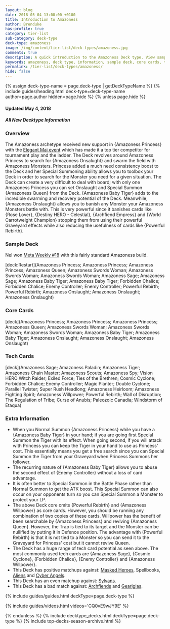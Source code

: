 ```yaml
---
layout: blog
date: 2018-05-04 13:00:00 +0100
title: Introduction to Amazoness
author: Brenduke
has-profile: true
category: tier-list
sub-category: deck-type
deck-type: amazoness
image: /img/content/tier-list/deck-types/amazoness.jpg
comments: true
description: A quick introduction to the Amazoness Deck type. View sample Deck, core cards, tech cards, quick tips, guides, videos and other information.
keywords: amazoness, deck type, information, sample deck, core cards, tech cards, quick tips, guides, videos
permalink: /tier-list/deck-types/amazoness/
hide: false
---
```


{% assign deck-type-name = page.deck-type | getDeckTypeName %}
{% include guides/heading.html deck-type=deck-type-name author=page.author hidden=page.hide %}
{% unless page.hide %}

#### Updated May 4, 2018 
##### All New Decktype Information 

### Overview

The Amazoness archetype received new support in {Amazoness Princess} with the [Elegant Mai event](/events/may-2018/elegant-mai/) which has made it a top tier competitor for tournament play and the ladder. The Deck revolves around Amazoness Princess to search for {Amazoness Onsalught} and swarm the field with Amazoness Monsters. Princess added a much need consistency boost to the Deck and her Special Summoning ability allows you to toolbox your Deck in order to search for the Monster you need for a given situation. The Deck can create a very difficult to deal with board; with only one Amazoness Princess you can set Onslaught and Special Summon {Amazoness Queen} from the Deck. {Amazoness Baby Tiger} adds to the incredible swarming and recovery potential of the Deck. Meanwhile, {Amazoness Onslaught} allows you to banish any Monster your Amazoness Monsters battle with. This is very powerful since it banishes cards like {Rose Lover}, {Destiny HERO - Celestial}, {Archfiend Empress} and {World Carrotweight Champion} stopping them from using their powerful Graveyard effects while also reducing the usefulness of cards like {Powerful Rebirth}.

### Sample Deck
Nel won [Meta Weekly #18](/tournaments/meta-weekly/18/report/) with this fairly standard Amazoness build.

[deck:Restart](Amazoness Princess; Amazoness Princess; Amazoness Princess; Amazoness Queen; Amazoness Swords Woman; Amazoness Swords Woman; Amazoness Swords Woman; Amazoness Sage; Amazoness Sage; Amazoness Baby Tiger; Amazoness Baby Tiger; Forbidden Chalice; Forbidden Chalice; Enemy Controller; Enemy Controller; Powerful Rebirth; Powerful Rebirth; Amazoness Onslaught; Amazoness Onslaught; Amazoness Onslaught)

### Core Cards
[deck](Amazoness Princess; Amazoness Princess; Amazoness Princess; Amazoness Queen; Amazoness Swords Woman; Amazoness Swords Woman; Amazoness Swords Woman; Amazoness Baby Tiger; Amazoness Baby Tiger; Amazoness Onslaught; Amazoness Onslaught; Amazoness Onslaught)

### Tech Cards
[deck](Amazoness Sage; Amazoness Paladin; Amazoness Tiger; Amazoness Chain Master; Amazoness Scouts; Amazoness Spy; Vision HERO Witch Raider; Exiled Force; Ties of the Brethren; Cosmic Cyclone; Forbidden Chalice; Enemy Controller; Magic Planter; Double Cyclone; Parallel Twister; Super Rush Headlong; Amazoness Heirloom; Amazoness Fighting Spirit; Amazoness Willpower; Powerful Rebirth; Wall of Disruption; The Regulation of Tribe; Curse of Anubis; Paleozoic Canadia; Windstorm of Etaqua)

### Extra Information
- When you Normal Summon {Amazoness Princess} while you have a {Amazoness Baby Tiger} in your hand; if you are going first Special Summon the Tiger with its effect. When going second, if you will attack with Princess you can keep the Tiger in your hand to use as Princess' cost. This essentially means you get a free search since you can Special Summon the Tiger from your Graveyard when Princess Summons her follower.
- The recurring nature of {Amazoness Baby Tiger} allows you to abuse the second effect of {Enemy Controller} without a loss of card advantage. 
- It is often better to Special Summon in the Battle Phase rather than Normal Summon to get the ATK boost. This Special Summon can also occur on your opponents turn so you can Special Summon a Monster to protect your LP. 
- The above Deck core omits {Powerful Rebirth} and {Amazoness Willpower} as core cards. However, you should be running any combination of two copies of these cards. Willpower has the benefit of been searchable by {Amazoness Princess} and reviving {Amazoness Queen}. However, the Trap is tied to its target and the Monster can be nullified by putting it in Defence position. The advantage with {Powerful Rebirth} is that it is not tied to a Monster so you can send it to the Graveyard for Princess' cost but it cannot revive Queen.
- The Deck has a huge range of tech card potential as seen above. The most commonly used tech cards are {Amazoness Sage}, {Cosmic Cyclone}, {Forbidden Chalice}, {Enemy Controller} and {Amazoness Willpower}. 
- This Deck has positive matchups against: [Masked Heroes](/tier-list/deck-types/masked-heroes/), Spellbooks, [Aliens](/tier-list/deck-types/aliens/) and [Cyber Angels](/tier-list/deck-types/cyber-angels/).
- This Deck has an even matchup against: [Sylvans](/tier-list/deck-types/sylvans/).
- This Deck has a bad match against: [Archfiends](/tier-list/deck-types/archfiends/) and [Gearigias](/tier-list/deck-types/geargias/).

{% include guides/guides.html deckType=page.deck-type %}

{% include guides/videos.html videos='CQ0vE9wJY9E' %}

{% endunless %}
{% include decktype_decks.html deckType=page.deck-type %}
{% include top-decks-season-archive.html %}